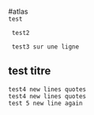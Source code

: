 #atlas  
``` test ```

```
 test2
```

`` 
   test3 sur une ligne
``

test titre
-

``` 
test4 new lines quotes
test4 new lines quotes
test 5 new line again
```
